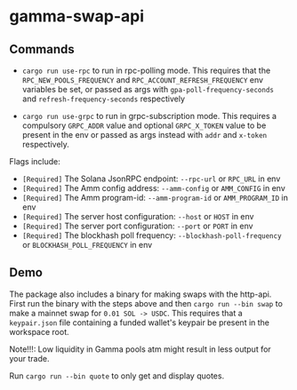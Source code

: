 # gamma-swap-api
## Commands
- `cargo run use-rpc` to run in rpc-polling mode. This requires that the `RPC_NEW_POOLS_FREQUENCY` and `RPC_ACCOUNT_REFRESH_FREQUENCY` env variables be set, or passed as args with `gpa-poll-frequency-seconds` and `refresh-frequency-seconds` respectively

- `cargo run use-grpc` to run in grpc-subscription mode. This requires a compulsory `GRPC_ADDR` value and optional `GRPC_X_TOKEN` value to be present in the env or passed as args instead with `addr` and `x-token` respectively.

Flags include:
- `[Required]` The Solana JsonRPC endpoint: `--rpc-url` or `RPC_URL` in env
- `[Required]` The Amm config address: `--amm-config` or `AMM_CONFIG` in env
- `[Required]` The Amm program-id: `--amm-program-id` or `AMM_PROGRAM_ID` in env
- `[Required]` The server host configuration: `--host` or `HOST` in env
- `[Required]` The server port configuration: `--port` or `PORT` in env
- `[Required]` The blockhash poll frequency: `--blockhash-poll-frequency` or `BLOCKHASH_POLL_FREQUENCY` in env

## Demo
The package also includes a binary for making swaps with the http-api. First run the binary with the steps above and then `cargo run --bin swap` to make a mainnet swap for `0.01 SOL -> USDC`. This requires that a `keypair.json` file containing a funded wallet's keypair be present in the workspace root. 

Note!!!: Low liquidity in Gamma pools atm might result in less output for your trade.

Run `cargo run --bin quote` to only get and display quotes.